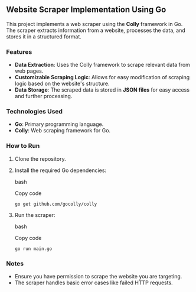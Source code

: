 Website Scraper Implementation Using Go
---------------------------------------

This project implements a web scraper using the **Colly** framework in Go. The scraper extracts information from a website, processes the data, and stores it in a structured format.

### Features

-   **Data Extraction**: Uses the Colly framework to scrape relevant data from web pages.
-   **Customizable Scraping Logic**: Allows for easy modification of scraping logic based on the website's structure.
-   **Data Storage**: The scraped data is stored in **JSON files** for easy access and further processing.

### Technologies Used

-   **Go**: Primary programming language.
-   **Colly**: Web scraping framework for Go.

### How to Run

1.  Clone the repository.
2.  Install the required Go dependencies:

    bash

    Copy code

    `go get github.com/gocolly/colly`

3.  Run the scraper:

    bash

    Copy code

    `go run main.go`

### Notes

-   Ensure you have permission to scrape the website you are targeting.
-   The scraper handles basic error cases like failed HTTP requests.